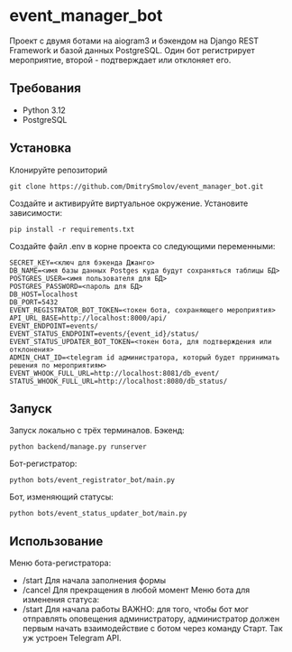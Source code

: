 # event_manager_bot
Проект с двумя ботами на aiogram3 и бэкендом на Django REST Framework и базой данных PostgreSQL.
Один бот регистрирует мероприятие, второй - подтверждает или отклоняет его.

## Требования

- Python 3.12
- PostgreSQL

## Установка

Клонируйте репозиторий
```
git clone https://github.com/DmitrySmolov/event_manager_bot.git
```
Создайте и активируйте виртуальное окружение. Установите зависимости:
```
pip install -r requirements.txt
```
Создайте файл .env в корне проекта со следующими переменными:
```
SECRET_KEY=<ключ для бэкенда Джанго>
DB_NAME=<имя базы данных Postges куда будут сохраняться таблицы БД>
POSTGRES_USER=<имя пользователя для БД>
POSTGRES_PASSWORD=<пароль для БД>
DB_HOST=localhost
DB_PORT=5432
EVENT_REGISTRATOR_BOT_TOKEN=<токен бота, сохраняющего мероприятия>
API_URL_BASE=http://localhost:8000/api/
EVENT_ENDPOINT=events/
EVENT_STATUS_ENDPOINT=events/{event_id}/status/
EVENT_STATUS_UPDATER_BOT_TOKEN=<токен бота, для подтверждения или отклонения>
ADMIN_CHAT_ID=<telegram id администратора, который будет прринимать решения по мероприятиям>
EVENT_WHOOK_FULL_URL=http://localhost:8081/db_event/
STATUS_WHOOK_FULL_URL=http://localhost:8080/db_status/
```

## Запуск
Запуск локально с трёх терминалов.
Бэкенд:
```
python backend/manage.py runserver
```
Бот-регистратор:
```
python bots/event_registrator_bot/main.py
```
Бот, изменяющий статусы:
```
python bots/event_status_updater_bot/main.py
```

## Использование
Меню бота-регистратора:
- /start Для начала заполнения формы
- /cancel Для прекращения в любой момент
Меню бота для изменения статуса:
- /start Для начала работы
ВАЖНО: для того, чтобы бот мог отправлять оповещения администратору, администратор должен первым начать взаимодействие с ботом через команду Старт. Так уж устроен Telegram API.